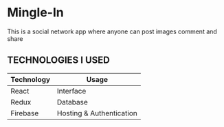 # Mingle-In
This is a social network app where anyone can post images comment and share

## TECHNOLOGIES I USED ##
Technology  | Usage
------------- | -------------
React  | Interface
Redux  | Database
Firebase  | Hosting & Authentication


